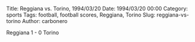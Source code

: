 Title: Reggiana vs. Torino, 1994/03/20
Date: 1994/03/20 00:00
Category: sports
Tags: football, football scores, Reggiana, Torino
Slug: reggiana-vs-torino
Author: carbonero


Reggiana 1 - 0 Torino

